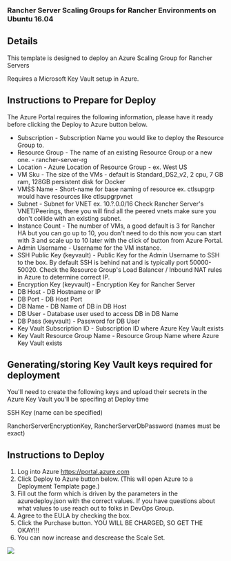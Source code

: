 ### Rancher Server Scaling Groups for Rancher Environments on Ubuntu 16.04 ###

## Details

This template is designed to deploy an Azure Scaling Group for Rancher Servers

Requires a Microsoft Key Vault setup in Azure.

## Instructions to Prepare for Deploy

The Azure Portal requires the following information, please have it ready before clicking the Deploy to Azure button below.

- Subscription - Subscription Name you would like to deploy the Resource Group to.
- Resource Group - The name of an existing Resource Group or a new one. - rancher-server-rg
- Location - Azure Location of Resource Group - ex. West US
- VM Sku - The size of the VMs - default is Standard_DS2_v2, 2 cpu, 7 GB ram, 128GB persistent disk for Docker
- VMSS Name - Short-name for base naming of resource ex. ctlsupgrp would have resources like ctlsupgrpvnet
- Subnet - Subnet for VNET ex. 10.?.0.0/16 Check Rancher Server's VNET/Peerings, there you will find all the peered vnets make sure you don't collide with an existing subnet.
- Instance Count - The number of VMs, a good default is 3 for Rancher HA but you can go up to 10, you don't need to do this now you can start with 3 and scale up to 10 later with the click of button from Azure Portal.
- Admin Username - Username for the VM instance.
- SSH Public Key (keyvault) - Public Key for the Admin Username to SSH to the box.  By default SSH is behind nat and is typically port 50000-50020. Check the Resource Group's Load Balancer / Inbound NAT rules in Azure to determine correct IP.
- Encryption Key (keyvault) - Encryption Key for Rancher Server
- DB Host - DB Hostname or IP
- DB Port - DB Host Port
- DB Name - DB Name of DB in DB Host
- DB User - Database user used to access DB in DB Name
- DB Pass (keyvault) - Password for DB User
- Key Vault Subscription ID - Subscription ID where Azure Key Vault exists
- Key Vault Resource Group Name - Resource Group Name where Azure Key Vault exists

## Generating/storing Key Vault keys required for deployment

You'll need to create the following keys and upload their secrets in the Azure Key Vault you'll be specifing at Deploy time

SSH Key (name can be specified)

RancherServerEncryptionKey, RancherServerDbPassword (names must be exact)

## Instructions to Deploy

1. Log into Azure https://portal.azure.com
1. Click Deploy to Azure button below.  (This will open Azure to a Deployment Template page.)
1. Fill out the form which is driven by the parameters in the azuredeploy.json with the correct values.  If you have questions about what values to use reach out to folks in DevOps Group.
1. Agree to the EULA by checking the box.
1. Click the Purchase button. YOU WILL BE CHARGED, SO GET THE OKAY!!!
1. You can now increase and descrease the Scale Set.

<a href="https://portal.azure.com/#create/Microsoft.Template/uri/https%3A%2F%2Fraw.githubusercontent.com%2FSC-TechDev%2FDevOps-Scripts%2F05bfb3720c06b6c2224547da23803e6e8de17a1d%2Fazure-quickstart-templates%2Francher-server-scaling-group%2Fazuredeploy.parameters.json" target="_blank">
    <img src="http://azuredeploy.net/deploybutton.png"/>
</a>
